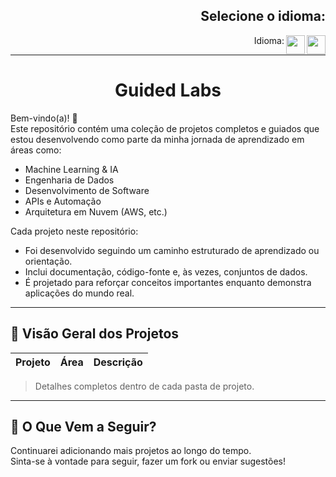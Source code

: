 <h2 align = "right"> Selecione o idioma:</h2>

[<img align="right"  width="30px" src="https://github.com/yammadev/flag-icons/blob/master/svg/US.svg" />](README.md)
[<img align="right" width="30px" src="https://github.com/yammadev/flag-icons/blob/master/svg/BR.svg"/>](https://github.com/YuriTBarros/GuidedLabs)
<p align = "right"> Idioma:</p>

---

<h1 align = "center"> Guided Labs </h1>

Bem-vindo(a)! 👋  
Este repositório contém uma coleção de projetos completos e guiados que estou desenvolvendo como parte da minha jornada de aprendizado em áreas como:

- Machine Learning & IA
- Engenharia de Dados
- Desenvolvimento de Software
- APIs e Automação
- Arquitetura em Nuvem (AWS, etc.)

Cada projeto neste repositório:
- Foi desenvolvido seguindo um caminho estruturado de aprendizado ou orientação.
- Inclui documentação, código-fonte e, às vezes, conjuntos de dados.
- É projetado para reforçar conceitos importantes enquanto demonstra aplicações do mundo real.

---

## 📂 Visão Geral dos Projetos

| Projeto | Área | Descrição |
|--------|------|-------------|

> Detalhes completos dentro de cada pasta de projeto.

---

## 🔭 O Que Vem a Seguir?

Continuarei adicionando mais projetos ao longo do tempo.  
Sinta-se à vontade para seguir, fazer um fork ou enviar sugestões!
